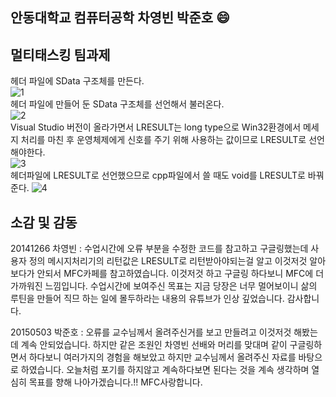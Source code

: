 ## 안동대학교 컴퓨터공학 차영빈 박준호 :smile:
## 멀티태스킹 팀과제

헤더 파일에  SData 구조체를 만든다.  
![1](https://user-images.githubusercontent.com/54825899/69202274-813bf400-0b84-11ea-9480-de3a1b579db0.JPG)  
헤더 파일에 만들어 둔 SData 구조체를 선언해서 불러온다.  
![2](https://user-images.githubusercontent.com/54825899/69202275-81d48a80-0b84-11ea-83ca-d38579206019.JPG)  
Visual Studio 버전이 올라가면서 LRESULT는 long type으로 Win32환경에서 메세지 처리를 마친 후 운영체제에게 신호를 주기 위해 사용하는 값이므로
LRESULT로 선언해야한다.  
![3](https://user-images.githubusercontent.com/54825899/69202276-826d2100-0b84-11ea-9126-ffe4ba164f7c.JPG)  
헤더파일에 LRESULT로 선언했으므로 cpp파일에서 쓸 때도 void를 LRESULT로 바꿔준다.
![4](https://user-images.githubusercontent.com/54825899/69202273-813bf400-0b84-11ea-8008-be5892dcd45c.JPG)  


## 소감 및 감동
20141266 차영빈 : 수업시간에 오류 부분을 수정한 코드를 참고하고 구글링했는데 사용자 정의 메시지처리기의 리턴값은 LRESULT로 리턴받아야되는걸 알고 이것저것 알아보다가 안되서 MFC카페를 참고하였습니다. 이것저것 하고 구글링 하다보니 MFC에 더 가까워진 느낌입니다. 수업시간에 보여주신 목표는 지금 당장은 너무 멀어보이니 삶의 루틴을 만들어 직므 하는 일에 몰두하라는 내용의 유튜브가 인상 깊었습니다. 감사합니다.

20150503 박준호 : 오류를 교수님께서 올려주신거를 보고 만들려고 이것저것 해봤는데 계속 안되었습니다. 하지만 같은 조원인 차영빈 선배와 머리를 맞대며 같이 구글링하면서 하다보니 여러가지의 경험을 해보았고 하지만 교수님께서 올려주신 자료를 바탕으로 하였습니다. 오늘처럼 포기를 하지않고 계속하다보면 된다는 것을 계속 생각하며 열심히 목표를 향해 나아가겠습니다.!! MFC사랑합니다.

